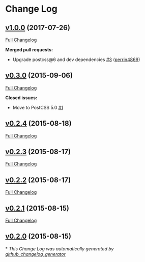 # Change Log

## [v1.0.0](https://github.com/seaneking/postcss-input-style/tree/v1.0.0) (2017-07-26)

[Full Changelog](https://github.com/seaneking/postcss-input-style/compare/v0.3.0...v1.0.0)

**Merged pull requests:**

- Upgrade postcss@6 and dev dependencies [\#3](https://github.com/seaneking/postcss-input-style/pull/3) ([perrin4869](https://github.com/perrin4869))

## [v0.3.0](https://github.com/seaneking/postcss-input-style/tree/v0.3.0) (2015-09-06)

[Full Changelog](https://github.com/seaneking/postcss-input-style/compare/v0.2.4...v0.3.0)

**Closed issues:**

- Move to PostCSS 5.0 [\#1](https://github.com/seaneking/postcss-input-style/issues/1)

## [v0.2.4](https://github.com/seaneking/postcss-input-style/tree/v0.2.4) (2015-08-18)

[Full Changelog](https://github.com/seaneking/postcss-input-style/compare/v0.2.3...v0.2.4)

## [v0.2.3](https://github.com/seaneking/postcss-input-style/tree/v0.2.3) (2015-08-17)

[Full Changelog](https://github.com/seaneking/postcss-input-style/compare/v0.2.2...v0.2.3)

## [v0.2.2](https://github.com/seaneking/postcss-input-style/tree/v0.2.2) (2015-08-17)

[Full Changelog](https://github.com/seaneking/postcss-input-style/compare/v0.2.1...v0.2.2)

## [v0.2.1](https://github.com/seaneking/postcss-input-style/tree/v0.2.1) (2015-08-15)

[Full Changelog](https://github.com/seaneking/postcss-input-style/compare/v0.2.0...v0.2.1)

## [v0.2.0](https://github.com/seaneking/postcss-input-style/tree/v0.2.0) (2015-08-15)

\* *This Change Log was automatically generated by [github_changelog_generator](https://github.com/skywinder/Github-Changelog-Generator)*
